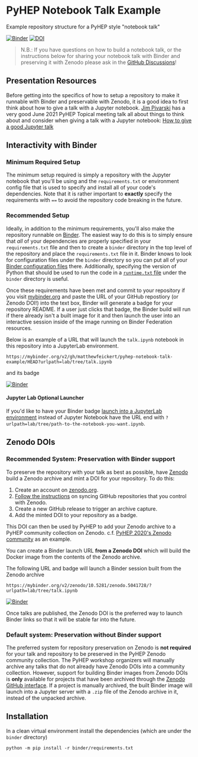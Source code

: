 # PyHEP Notebook Talk Example

Example repository structure for a PyHEP style "notebook talk"

[![Binder](https://mybinder.org/badge_logo.svg)](https://mybinder.org/v2/gh/matthewfeickert/pyhep-notebook-talk-example/HEAD?urlpath=lab/tree/talk.ipynb)
[![DOI](https://zenodo.org/badge/381276327.svg)](https://zenodo.org/badge/latestdoi/381276327)

> N.B.: If you have questions on how to build a notebook talk, or the instructions below for sharing your notebook talk with Binder and preserving it with Zenodo please ask in the [GitHub Discussions](https://github.com/matthewfeickert/pyhep-notebook-talk-example/discussions)!

## Presentation Resources

Before getting into the specifics of how to setup a repository to make it runnable with Binder and preservable with Zenodo, it is a good idea to first think about how to give a talk with a Jupyter notebook.
[Jim Pivarski](https://github.com/jpivarski) has a very good June 2021 PyHEP Topical meeting talk all about things to think about and consider when giving a talk with a Jupyter notebook: [How to give a good Jupyter talk](https://indico.cern.ch/event/1044648/)

## Interactivity with Binder

### Minimum Required Setup

The minimum setup required is simply a repository with the Jupyter notebook that you'll be using and the `requirements.txt` or environment config file that is used to specify and install all of your code's dependencies.
Note that it is rather important to **exactly** specify the requirements with `==` to avoid the repository code breaking in the future.

### Recommended Setup

Ideally, in addition to the minimum requirements, you'll also make the repository runnable on [Binder](https://mybinder.org/).
The easiest way to do this is to simply ensure that _all_ of your dependencies are properly specified in your `requirements.txt` file and then to create a `binder` directory in the top level of the repository and place the `requirements.txt` file in it.
Binder knows to look for configuration files under the `binder` directory so you can put all of your [Binder configuration files](https://mybinder.readthedocs.io/en/latest/using/config_files.html) there.
Additionally, specifying the version of Python that should be used to run the code in a [`runtime.txt` file](https://mybinder.readthedocs.io/en/latest/using/config_files.html#runtime-txt-specifying-runtimes) under the `binder` directory is useful.

Once these requirements have been met and commit to your repository if you visit [mybinder.org](https://mybinder.org/) and paste the URL of your GitHub repostiory (or Zenodo DOI!) into the text box, Binder will generate a badge for your repository README.
If a user just clicks that badge, the Binder build will run if there already isn't a built image for it and then launch the user into an interactive session inside of the image running on Binder Federation resources.

Below is an example of a URL that will launch the `talk.ipynb` notebook in this repository into a JupyterLab environment.

```
https://mybinder.org/v2/gh/matthewfeickert/pyhep-notebook-talk-example/HEAD?urlpath=lab/tree/talk.ipynb
```

and its badge

[![Binder](https://mybinder.org/badge_logo.svg)](https://mybinder.org/v2/gh/matthewfeickert/pyhep-notebook-talk-example/HEAD?urlpath=lab/tree/talk.ipynb)

#### Jupyter Lab Optional Launcher

If you'd like to have your Binder badge [launch into a JupyterLab environment](https://mybinder.readthedocs.io/en/latest/howto/user_interface.html#jupyterlab) instead of Jupyter Notebook have the URL end with `?urlpath=lab/tree/path-to-the-notebook-you-want.ipynb`.

## Zenodo DOIs

### Recommended System: Preservation with Binder support

To preserve the repository with your talk as best as possible, have [Zenodo](https://zenodo.org/) build a Zenodo archive and mint a DOI for your repository.
To do this:

1. Create an account on [zenodo.org](https://zenodo.org/).
2. [Follow the instructions](https://zenodo.org/account/settings/github/) on syncing GitHub repositories that you control with Zenodo.
3. Create a new GitHub release to trigger an archive capture.
4. Add the minted DOI to your repository as a badge.

This DOI can then be used by PyHEP to add your Zenodo archive to a PyHEP community collection on Zenodo. c.f. [PyHEP 2020's Zenodo community](https://zenodo.org/communities/pyhep2020) as an example.

You can create a Binder launch URL **from a Zenodo DOI** which will build the Docker image from the contents of the Zenodo archive.

The following URL and badge will launch a Binder session built from the Zenodo archive

```
https://mybinder.org/v2/zenodo/10.5281/zenodo.5041728/?urlpath=lab/tree/talk.ipynb
```

[![Binder](https://mybinder.org/badge_logo.svg)](https://mybinder.org/v2/zenodo/10.5281/zenodo.5041728/?urlpath=lab/tree/talk.ipynb)

Once talks are published, the Zenodo DOI is the preferred way to launch Binder links so that it will be stable far into the future.

### Default system: Preservation without Binder support

The preferred system for repository preservation on Zenodo is **not required** for your talk and repository to be preserved in the PyHEP Zenodo community collection.
The PyHEP workshop organizers will manually archive any talks that do not already have Zenodo DOIs into a community collection.
However, support for building Binder images from Zenodo DOIs is **only** available for projects that have been archived through the [Zenodo GitHub interface](https://zenodo.org/account/settings/github/).
If a project is manually archived, the built Binder image will launch into a Jupyter server with a `.zip` file of the Zenodo archive in it, instead of the unpacked archive.

## Installation

In a clean virtual environment install the dependencies (which are under the `binder` directory)

```console
python -m pip install -r binder/requirements.txt
```
